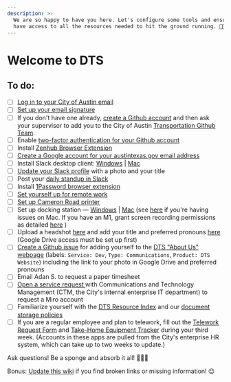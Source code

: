 ```yaml
---
description: >-
  We are so happy to have you here. Let's configure some tools and ensure you
  have access to all the resources needed to hit the ground running. 💪👟⚡
---
```


# Welcome to DTS

## To do:

* [ ] [Log in to your City of Austin email](https://outlook.office365.com/)
* [ ] [Set up your email signature](https://docs.google.com/document/d/1OAoBll9rIl6XZq2uOShm5HCbHJboOt0SLP\_wK6tjkEE/edit)
* [ ] If you don't have one already, [create a Github account](https://github.com/join) and then ask your supervisor to add you to the City of Austin [Transportation Github Team](https://github.com/orgs/cityofaustin/teams/transportation/members).
* [ ] Enable [two-factor authentication for your Github account](https://docs.github.com/en/authentication/securing-your-account-with-two-factor-authentication-2fa)
* [ ] Install [Zenhub Browser Extension](https://www.zenhub.com/)
* [ ] [Create a Google account for your austintexas.gov email address](https://atd-dts.gitbook.io/atd-staff-resources/general/using-google-as-a-city-employee)
* [ ] Install Slack desktop client: [Windows](https://slack.com/downloads/windows) | [Mac](https://slack.com/downloads/mac)
* [ ] [Update your Slack profile](https://slack.com/help/articles/204092246-Edit-your-profile) with a photo and your title
* [ ] Post your [daily standup in Slack](https://atd-dts.gitbook.io/wiki/slack#daily-stand-up)
* [ ] Install [1Password browser extension](https://1password.com/downloads/browser-extension/)
* [ ] [Set yourself up for remote work](https://atd-dts.gitbook.io/atd-staff-resources/working-remotely/getting-started)
* [ ] [Set up Cameron Road printer](https://app.gitbook.com/@atd-dts/s/dts-service-desk-knowledge-base/onboarding/printer-information)
* [ ] Set up docking station — [Windows](https://www.dell.com/support/home/us/en/04/product-support/product/dell-universal-dock-d6000/drivers) | [Mac](https://www.displaylink.com/downloads/macos) (see [here](https://support.displaylink.com/knowledgebase/articles/1188004-macos-10-13-or-10-14-video-functionality-not-enab) if you're having issues on Mac. If you have an M1, grant screen recording permissions as detailed [here](https://m1displays.com/) )
* [ ] Upload a headshot [here](https://drive.google.com/drive/folders/1y\_yhkZQE5uSRhLZAHJn2kFuXPBixVJ2G) and add your title and preferred pronouns [here](https://docs.google.com/document/d/1gRjTic8FD3s-t0sVZhErAidMIAktU-0Vn2GYPpPcUeg/edit) (Google Drive access must be set up first)
* [ ] [Create a Github issue](https://github.com/cityofaustin/atd-data-tech/issues/new) for adding yourself to the [DTS "About Us" webpage](https://austinmobility.io/about) (labels: `Service: Dev`, `Type: Communications`, `Product: DTS Website`) including the link to your photo in Google Drive and preferred pronouns
* [ ] Email Adan S. to request a paper timesheet
* [ ] [Open a service request ](https://atx.servicenowservices.com/sp?id=sc\_cat\_item\&sys\_id=02e490c6db7f1300a314e1c2ca9619e6)with Communications and Technology Management (CTM, the City's internal enterprise IT department) to request a Miro account
* [ ] Familiarize yourself with the [DTS Resource Index](https://github.com/wiki/resource-index) and our [document storage policies](../basics/document-storage/)
* [ ] If you are a regular employee and plan to telework, fill out the [Telework Request Form](https://atd.knack.com/hr#new-telework-request/) and [Take-Home Equipment Tracker](https://atd.knack.com/dts#my-equipment/) during your third week. (Accounts in these apps are pulled from the City's enterprise HR system, which can take up to two weeks to update.)

Ask questions! Be a sponge and absorb it all! 🧽💦🌈

Bonus: [Update this wiki](https://app.gitbook.com/@atd-dts/s/wiki/) if you find broken links or missing information! 😉



